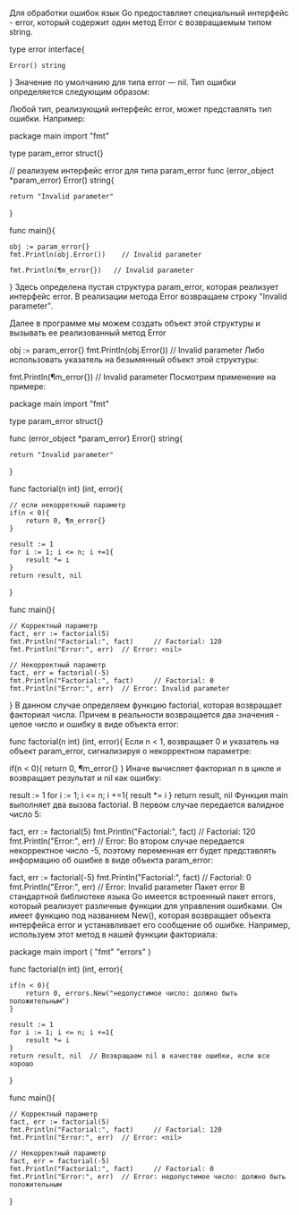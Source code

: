 Для обработки ошибок язык Go предоставляет специальный интерфейс - error, который содержит один метод Error с возвращаемым типом string.

type error interface{
 
    Error() string
}
Значение по умолчанию для типа error — nil. Тип ошибки определяется следующим образом:

Любой тип, реализующий интерфейс error, может представлять тип ошибки. Например:


package main 
import "fmt"
 
type param_error struct{}
 
// реализуем интерфейс error для типа param_error
func (error_object *param_error) Error() string{ 
 
    return "Invalid parameter"
}
 
func main(){
 
    obj := param_error{}
    fmt.Println(obj.Error())    // Invalid parameter
 
    fmt.Println(¶m_error{})   // Invalid parameter
}
Здесь определена пустая структура param_error, которая реализует интерфейс error. В реализации метода Error возвращаем строку "Invalid parameter".

Далее в программе мы можем создать объект этой структуры и вызывать ее реализованный метод Error


obj := param_error{}
fmt.Println(obj.Error())    // Invalid parameter
Либо использовать указатель на безымянный объект этой структуры:


fmt.Println(¶m_error{})   // Invalid parameter
Посмотрим применение на примере:

package main 
import "fmt"
 
type param_error struct{}
 
func (error_object *param_error) Error() string{ 
 
    return "Invalid parameter"
}
 
func factorial(n int) (int, error){
 
    // если некорреткный параметр
    if(n < 0){
        return 0, ¶m_error{}
    }
     
    result := 1
    for i := 1; i <= n; i +=1{
        result *= i
    }
    return result, nil
}
 
func main(){
 
    // Корректный параметр
    fact, err := factorial(5)
    fmt.Println("Factorial:", fact)     // Factorial: 120
    fmt.Println("Error:", err)  // Error: <nil>
 
    // Некорректный параметр
    fact, err = factorial(-5)
    fmt.Println("Factorial:", fact)     // Factorial: 0
    fmt.Println("Error:", err)  // Error: Invalid parameter
}
В данном случае определяем функцию factorial, которая возвращает факториал числа. Причем в реальности возвращается два значения - целое число и ошибку в виде объекта error:


func factorial(n int) (int, error){
Если n < 1, возвращает 0 и указатель на объект param_error, сигнализируя о некорректном параметре:


if(n < 0){
    return 0, ¶m_error{}
}
Иначе вычисляет факториал n в цикле и возвращает результат и nil как ошибку:


result := 1
for i := 1; i <= n; i +=1{
    result *= i
}
return result, nil
Функция main выполняет два вызова factorial. В первом случае передается валидное число 5:


fact, err := factorial(5)
fmt.Println("Factorial:", fact)     // Factorial: 120
fmt.Println("Error:", err)  // Error: <nil>
Во втором случае передается некорректное число -5, поэтому переменная err будет представлять информацию об ошибке в виде объекта param_error:

fact, err := factorial(-5)
fmt.Println("Factorial:", fact)     // Factorial: 0
fmt.Println("Error:", err)  // Error: Invalid parameter
Пакет error
В стандартной библиотеке языка Go имеется встроенный пакет errors, который реализует различные функции для управления ошибками. Он имеет функцию под названием New(), 
которая возвращает объекта интерфейса error и устанавливает его сообщение об ошибке. Например, используем этот метод в нашей функции факториала:


package main 
import (
    "fmt"
    "errors"
)
 
func factorial(n int) (int, error){
 
    if(n < 0){
        return 0, errors.New("недопустимое число: должно быть положительным")
    }
     
    result := 1
    for i := 1; i <= n; i +=1{
        result *= i
    }
    return result, nil  // Возвращаем nil в качестве ошибки, если все хорошо
}
 
func main(){
 
    // Корректный параметр
    fact, err := factorial(5)
    fmt.Println("Factorial:", fact)     // Factorial: 120
    fmt.Println("Error:", err)  // Error: <nil>
 
    // Некорректный параметр
    fact, err = factorial(-5)
    fmt.Println("Factorial:", fact)     // Factorial: 0
    fmt.Println("Error:", err)  // Error: недопустимое число: должно быть положительным
}
